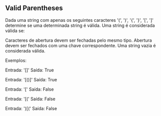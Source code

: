 ## Valid Parentheses

Dada uma string com apenas os seguintes caracteres '(', ')', '{', '}', '[', ']' determine se uma determinada string é válida.
Uma string é considerada válida se:

Caracteres de abertura devem ser fechadas pelo mesmo tipo.
Abertura devem ser fechados com uma chave correspondente.
Uma string vazia é considerada válida.

Exemplos:

Entrada: '[]'
Saída: True

Entrada: '[()]'
Saída: True

Entrada: '['
Saída: False

Entrada: '[('
Saída: False

Entrada: ')[('
Saída: False